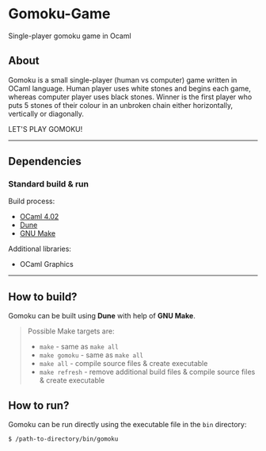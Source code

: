 # Gomoku-Game
Single-player gomoku game in Ocaml

## About
Gomoku is a small single-player (human vs computer) game written in OCaml language. Human player uses white stones and begins each game, whereas computer player uses black stones. Winner is the first player who puts 5 stones of their colour in an unbroken chain either horizontally, vertically or diagonally.

LET'S PLAY GOMOKU!

-----

## Dependencies

### Standard build & run
Build process:
+ [OCaml 4.02](https://ocaml.org)
+ [Dune](https://dune.build)
+ [GNU Make](https://www.gnu.org/software/make)

Additional libraries:
+ OCaml Graphics

-----

## How to build?
Gomoku can be built using **Dune** with help of **GNU Make**.

> Possible Make targets are:
> + `make` - same as `make all`
> + `make gomoku` - same as `make all`
> + `make all` - compile source files & create executable
> + `make refresh` - remove additional build files & compile source files & create executable

## How to run?
Gomoku can be run directly using the executable file in the `bin` directory:
```sh
$ /path-to-directory/bin/gomoku
```

